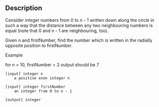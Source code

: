 
## Description
Consider integer numbers from 0 to n - 1 written down along the circle in such a way that the distance between any two neighbouring numbers is equal (note that 0 and n - 1 are neighbouring, too).

Given n and firstNumber, find the number which is written in the radially opposite position to firstNumber.

Example

for n = 10, firstNumber = 2 output should be 7

    [input] integer n
        a positive even integer n

    [input] integer firstNumber
        an integer from 0 to n - 1

    [output] integer
